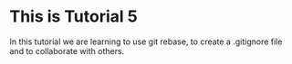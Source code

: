 # This is Tutorial 5
In this tutorial we are learning to use git rebase, to create a .gitignore file and to collaborate with others.
